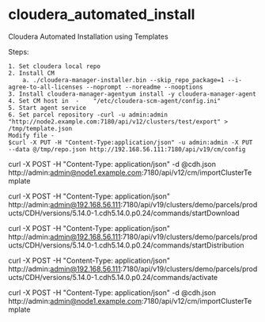 # cloudera_automated_install
Cloudera Automated Installation using Templates


Steps:

	1. Set cloudera local repo
	2. Install CM
		a. ./cloudera-manager-installer.bin --skip_repo_package=1 --i-agree-to-all-licenses --noprompt --noreadme --nooptions
	3. Install cloudera-manager-agentyum install -y cloudera-manager-agent
	4. Set CM host in  -    "/etc/cloudera-scm-agent/config.ini"
	5. Start agent service
	6. Set parcel repository -curl -u admin:admin  "http://node2.example.com:7180/api/v12/clusters/test/export" > /tmp/template.json
	Modify file - 
	$curl -X PUT -H "Content-Type:application/json" -u admin:admin -X PUT --data @/tmp/repo.json http://192.168.56.111:7180/api/v19/cm/config

curl -X POST -H "Content-Type: application/json" -d @cdh.json  http://admin:admin@node1.example.com:7180/api/v12/cm/importClusterTemplate

curl -X POST -H "Content-Type: application/json" http://admin:admin@192.168.56.111:7180/api/v19/clusters/demo/parcels/products/CDH/versions/5.14.0-1.cdh5.14.0.p0.24/commands/startDownload

curl -X POST -H "Content-Type: application/json" http://admin:admin@192.168.56.111:7180/api/v19/clusters/demo/parcels/products/CDH/versions/5.14.0-1.cdh5.14.0.p0.24/commands/startDistribution

curl -X POST -H "Content-Type: application/json" http://admin:admin@192.168.56.111:7180/api/v19/clusters/demo/parcels/products/CDH/versions/5.14.0-1.cdh5.14.0.p0.24/commands/activate

curl -X POST -H "Content-Type: application/json" -d @cdh.json  http://admin:admin@node1.example.com:7180/api/v12/cm/importClusterTemplate
